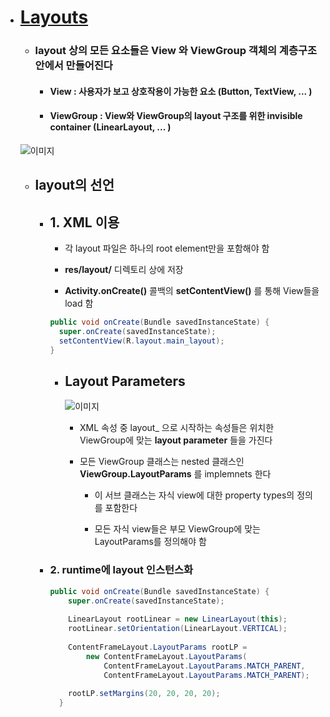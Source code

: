 - # [Layouts](https://developer.android.com/develop/ui/views/layout/declaring-layout#java)

  - ### layout 상의 모든 요소들은 **View** 와 **ViewGroup** 객체의 계층구조 안에서 만들어진다
    - #### **View** : 사용자가 보고 상호작용이 가능한 요소 (Button, TextView, ... )
    - #### **ViewGroup** : View와 ViewGroup의 layout 구조를 위한 invisible container (LinearLayout, ... )
    

  ![이미지](https://developer.android.com/static/images/viewgroup_2x.png)

  - ## layout의 선언
    
    - ## 1. XML 이용
    
       - 각 layout 파일은 하나의 root element만을 포함해야 함
       
       - **res/layout/** 디렉토리 상에 저장
       
       - **Activity.onCreate()** 콜백의 **setContentView()** 를 통해 View들을 load 함
        ```java
        public void onCreate(Bundle savedInstanceState) {
          super.onCreate(savedInstanceState);
          setContentView(R.layout.main_layout);
        }
        ```
      - ## Layout Parameters
      
        ![이미지](https://developer.android.com/static/images/layoutparams.png)
        
        - XML 속성 중 layout_ 으로 시작하는 속성들은 위치한 ViewGroup에 맞는 **layout parameter** 들을 가진다
        
        - 모든 ViewGroup 클래스는 nested 클래스인 **ViewGroup.LayoutParams** 를 implemnets 한다
        
          - 이 서브 클래스는 자식 view에 대한 property types의 정의를 포함한다
          
          - 모든 자식 view들은 부모 ViewGroup에 맞는 LayoutParams를 정의해야 함

      
    - ### 2. runtime에 layout 인스턴스화

      ```java
      public void onCreate(Bundle savedInstanceState) {
          super.onCreate(savedInstanceState);
          
          LinearLayout rootLinear = new LinearLayout(this);
          rootLinear.setOrientation(LinearLayout.VERTICAL);
          
          ContentFrameLayout.LayoutParams rootLP =
              new ContentFrameLayout.LayoutParams(
                  ContentFrameLayout.LayoutParams.MATCH_PARENT,
                  ContentFrameLayout.LayoutParams.MATCH_PARENT);
                  
          rootLP.setMargins(20, 20, 20, 20);
        }
      ```

    
